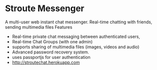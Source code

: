 # Stroute Messenger 
A multi-user web instant chat messenger. Real-time chatting with friends, sending multimedia files 
Features 
- Real-time private chat messaging between authenticated users,
- Real-time Chat Groups (with one admin)
- supports sharing of multimedia files (images, videos and audio)
- Advanced password recovery system.
- uses passportjs for user authentication 
- http://stroutechat.herokuapp.com
